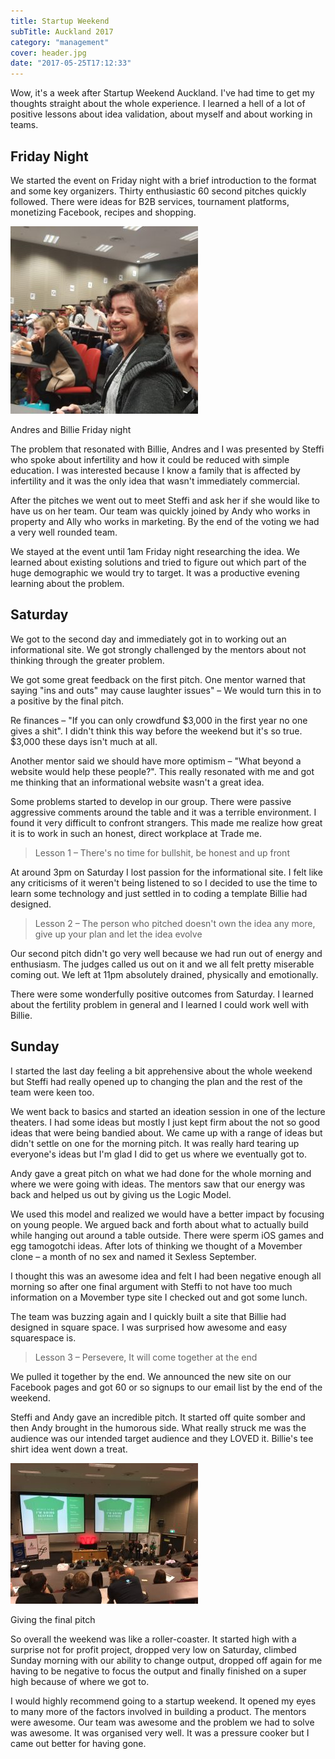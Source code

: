 ```yaml
---
title: Startup Weekend
subTitle: Auckland 2017
category: "management"
cover: header.jpg
date: "2017-05-25T17:12:33"
---
```


Wow, it's a week after Startup Weekend Auckland. I've had time to get my thoughts straight about the whole experience. I learned a hell of a lot of positive lessons about idea validation, about myself and about working in teams.

## Friday Night

We started the event on Friday night with a brief introduction to the format and some key organizers. Thirty enthusiastic 60 second pitches quickly followed. There were ideas for B2B services, tournament platforms, monetizing Facebook, recipes and shopping.

![Andres and Billie Friday night](./ab.jpg)

Andres and Billie Friday night

The problem that resonated with Billie, Andres and I was presented by Steffi who spoke about infertility and how it could be reduced with simple education. I was interested because I know a family that is affected by infertility and it was the only idea that wasn't immediately commercial.

After the pitches we went out to meet Steffi and ask her if she would like to have us on her team. Our team was quickly joined by Andy who works in property and Ally who works in marketing. By the end of the voting we had a very well rounded team.

We stayed at the event until 1am Friday night researching the idea. We learned about existing solutions and tried to figure out which part of the huge demographic we would try to target. It was a productive evening learning about the problem.

## Saturday

We got to the second day and immediately got in to working out an informational site. We got strongly challenged by the mentors about not thinking through the greater problem.

We got some great feedback on the first pitch. One mentor warned that saying "ins and outs" may cause laughter issues" – We would turn this in to a positive by the final pitch.

Re finances – "If you can only crowdfund $3,000 in the first year no one gives a shit". I didn't think this way before the weekend but it's so true. $3,000 these days isn't much at all.

Another mentor said we should have more optimism – "What beyond a website would help these people?". This really resonated with me and got me thinking that an informational website wasn't a great idea.

Some problems started to develop in our group. There were passive aggressive comments around the table and it was a terrible environment. I found it very difficult to confront strangers. This made me realize how great it is to work in such an honest, direct workplace at Trade me.

> Lesson 1 – There's no time for bullshit, be honest and up front

At around 3pm on Saturday I lost passion for the informational site. I felt like any criticisms of it weren't being listened to so I decided to use the time to learn some technology and just settled in to coding a template Billie had designed.

> Lesson 2 – The person who pitched doesn't own the idea any more, give up your plan and let the idea evolve

Our second pitch didn't go very well because we had run out of energy and enthusiasm. The judges called us out on it and we all felt pretty miserable coming out. We left at 11pm absolutely drained, physically and emotionally.

There were some wonderfully positive outcomes from Saturday. I learned about the fertility problem in general and I learned I could work well with Billie.

## Sunday

I started the last day feeling a bit apprehensive about the whole weekend but Steffi had really opened up to changing the plan and the rest of the team were keen too.

We went back to basics and started an ideation session in one of the lecture theaters. I had some ideas but mostly I just kept firm about the not so good ideas that were being bandied about. We came up with a range of ideas but didn't settle on one for the morning pitch. It was really hard tearing up everyone's ideas but I'm glad I did to get us where we eventually got to.

Andy gave a great pitch on what we had done for the whole morning and where we were going with ideas. The mentors saw that our energy was back and helped us out by giving us the Logic Model.

We used this model and realized we would have a better impact by focusing on young people. We argued back and forth about what to actually build while hanging out around a table outside. There were sperm iOS games and egg tamogotchi ideas. After lots of thinking we thought of a Movember clone – a month of no sex and named it Sexless September.

I thought this was an awesome idea and felt I had been negative enough all morning so after one final argument with Steffi to not have too much information on a Movember type site I checked out and got some lunch.

The team was buzzing again and I quickly built a site that Billie had designed in square space. I was surprised how awesome and easy squarespace is.

> Lesson 3 – Persevere, It will come together at the end

We pulled it together by the end. We announced the new site on our Facebook pages and got 60 or so signups to our email list by the end of the weekend.

Steffi and Andy gave an incredible pitch. It started off quite somber and then Andy brought in the humorous side. What really struck me was the audience was our intended target audience and they LOVED it. Billie's tee shirt idea went down a treat.

![Giving the final pitch](finalpitch.jpg)

Giving the final pitch

So overall the weekend was like a roller-coaster. It started high with a surprise not for profit project, dropped very low on Saturday, climbed Sunday morning with our ability to change output, dropped off again for me having to be negative to focus the output and finally finished on a super high because of where we got to.

I would highly recommend going to a startup weekend. It opened my eyes to many more of the factors involved in building a product. The mentors were awesome. Our team was awesome and the problem we had to solve was awesome. It was organised very well. It was a pressure cooker but I came out better for having gone.